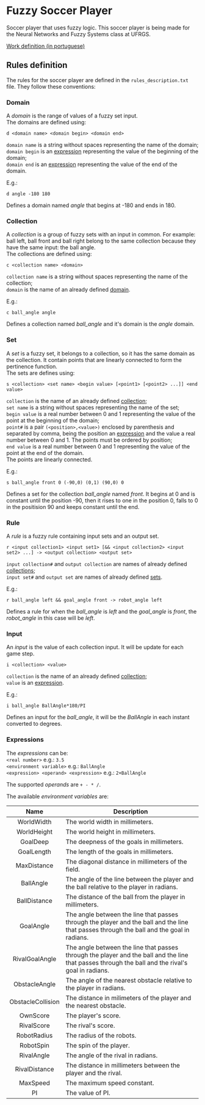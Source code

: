 # Fuzzy Soccer Player
Soccer player that uses fuzzy logic. This soccer player is being made for the Neural Networks and Fuzzy Systems class at UFRGS.

[Work definition (in portuguese)](http://www.inf.ufrgs.br/~ewbasso/works/fuzsoccer/fuzsoccer_pt.htm)

## Rules definition
The rules for the soccer player are defined in the `rules_description.txt` file. They follow these conventions:
### Domain
A _domain_ is the range of values of a fuzzy set input.  
The domains are defined using:
```
d <domain name> <domain begin> <domain end>
```
`domain name` is a string without spaces representing the name of the domain;  
`domain begin` is an [expression](#expressions) representing the value of the beginning of the domain;  
`domain end` is an [expression](#expressions) representing the value of the end of the domain.  

E.g.:
```
d angle -180 180
```
Defines a domain named _angle_ that begins at -180 and ends in 180.
### Collection
A _collection_ is a group of fuzzy sets with an input in common. For example: ball left, ball front and ball right belong to the same collection because they have the same input: the ball angle.  
The collections are defined using:
```
c <collection name> <domain>
```
`collection name` is a string without spaces representing the name of the collection;  
`domain` is the name of an already defined [domain](#domain).  

E.g.:
```
c ball_angle angle
```
Defines a collection named _ball_angle_ and it's domain is the _angle_ domain.
### Set
A _set_ is a fuzzy set, it belongs to a collection, so it has the same domain as the collection. It contain points that are linearly connected to form the pertinence function.  
The sets are defines using:
```
s <collection> <set name> <begin value> [<point1> [<point2> ...]] <end value>
```
`collection` is the name of an already defined [collection](#collection);  
`set name` is a string without spaces representing the name of the set;  
`begin value` is a real number between 0 and 1 representing the value of the point at the beginning of the domain;  
`point#` is a pair `(<position>,<value>)` enclosed by parenthesis and separated by comma, being the position an [expression](#expressions) and the value a real number between 0 and 1. The points must be ordered by position;  
`end value` is a real number between 0 and 1 representing the value of the point at the end of the domain.  
The points are linearly connected.  

E.g.:
```
s ball_angle front 0 (-90,0) (0,1) (90,0) 0
```
Defines a set for the collection _ball_angle_ named _front_. It begins at 0 and is constant until the position -90, then it rises to one in the position 0, falls to 0 in the positision 90 and keeps constant until the end.
### Rule
A _rule_ is a fuzzy rule containing input sets and an output set.  
```
r <input collection1> <input set1> [&& <input collection2> <input set2> ...] -> <output collection> <output set>
```
`input collection#` and `output collection` are names of already defined [collections](#collection);  
`input set#` and `output set` are names of already defined [sets](#set).  

E.g.:
```
r ball_angle left && goal_angle front -> robot_angle left
```
Defines a rule for when the _ball_angle_ is _left_ and the _goal_angle_ is _front_, the _robot_angle_ in this case will be _left_.
### Input
An _input_ is the value of each collection input. It will be update for each game step.
```
i <collection> <value>
```
`collection` is the name of an already defined [collection](#collection);  
`value` is an [expression](#expressions).  

E.g.:
```
i ball_angle BallAngle*180/PI
```
Defines an input for the _ball_angle_, it will be the _BallAngle_ in each instant converted to degrees.
### Expressions
The _expressions_ can be:  
`<real number>` e.g.: `3.5`  
`<environment variable>` e.g.: `BallAngle`  
`<expression> <operand> <expression>` e.g.: `2+BallAngle`  

The supported _operands_ are `+ - * /`.  

The available _environment variables_ are:

| Name | Description |
|:---:| --- |
| WorldWidth | The world width in millimeters. |
| WorldHeight | The world height in millimeters. |
| GoalDeep | The deepness of the goals in millimeters. |
| GoalLength | The length of the goals in millimeters. |
| MaxDistance | The diagonal distance in millimeters of the field. |
| BallAngle | The angle of the line between the player and the ball relative to the player in radians. |
| BallDistance | The distance of the ball from the player in millimeters. |
| GoalAngle | The angle between the line that passes through the player and the ball and the line that passes through the ball and the goal in radians. |
| RivalGoalAngle | The angle between the line that passes through the player and the ball and the line that passes through the ball and the rival's goal in radians. |
| ObstacleAngle | The angle of the nearest obstacle relative to the player in radians. |
| ObstacleCollision | The distance in milimeters of the player and the nearest obstacle. |
| OwnScore | The player's score. |
| RivalScore | The rival's score. |
| RobotRadius | The radius of the robots. |
| RobotSpin | The spin of the player. |
| RivalAngle | The angle of the rival in radians. |
| RivalDistance | The distance in millimeters between the player and the rival. |
| MaxSpeed | The maximum speed constant. |
| PI | The value of PI. |
